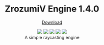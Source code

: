 <h1 align="center">ZrozumiV Engine 1.4.0</h1>
<p align="center">
 <a href="https://github.com/ZrozumiloStudio/ZrozumiV-Engine-JS/archive/refs/tags/ZE-V1.5.0-LTS.zip">Download</a>
</p>
<p align="center">
  <img src="https://img.shields.io/github/v/release/ZrozumiloStudio/ZrozumiV-Engine-JS?label=Version&color=black">
  <img src="https://img.shields.io/github/repo-size/ZrozumiloStudio/ZrozumiV-Engine-JS?label=Size&color=black">
  <img src="https://img.shields.io/github/languages/top/ZrozumiloStudio/ZrozumiV-Engine-JS?color=black">
  <img src="https://img.shields.io/github/last-commit/ZrozumiloStudio/ZrozumiV-Engine-JS?color=black">
  <img src="https://img.shields.io/github/contributors/ZrozumiloStudio/ZrozumiV-Engine-JS?color=black">
  <br>
  A simple raycasting engine
</p>

